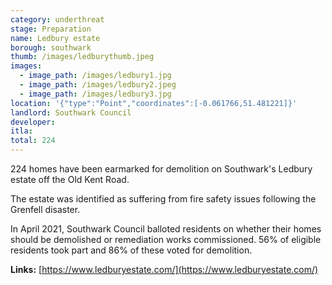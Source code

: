 ```yaml
---
category: underthreat
stage: Preparation 
name: Ledbury estate 
borough: southwark
thumb: /images/ledburythumb.jpeg
images:
  - image_path: /images/ledbury1.jpg
  - image_path: /images/ledbury2.jpeg
  - image_path: /images/ledbury3.jpg
location: '{"type":"Point","coordinates":[-0.061766,51.481221]}'
landlord: Southwark Council
developer:
itla:
total: 224
---
```

224 homes have been earmarked for demolition on Southwark's Ledbury estate off the Old Kent Road.

The estate was identified as suffering from fire safety issues following the Grenfell disaster.

In April 2021, Southwark Council balloted residents on whether their homes should be demolished or remediation works commissioned. 56% of eligible residents took part and 86% of these voted for demolition.

__Links:__
[https://www.ledburyestate.com/](https://www.ledburyestate.com/)


